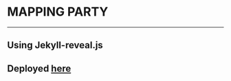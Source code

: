 # MAPPING PARTY
---
Using Jekyll-reveal.js
---
## Deployed [here](https://guercusguo.github.io/mappingparty/)
